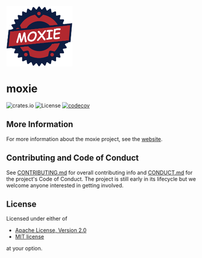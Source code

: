 <img src="assets/logo.png" alt="moxie logo" width="175"/>

# moxie

![crates.io](https://img.shields.io/crates/v/moxie)
![License](https://img.shields.io/crates/l/moxie.svg)
[![codecov](https://codecov.io/gh/anp/moxie/branch/main/graph/badge.svg)](https://codecov.io/gh/anp/moxie)

## More Information

For more information about the moxie project, see the [website](https://moxie.rs).

## Contributing and Code of Conduct

See [CONTRIBUTING.md](CONTRIBUTING.md) for overall contributing info and [CONDUCT.md](CODE_OF_CONDUCT.md)
for the project's Code of Conduct. The project is still early in its lifecycle but we welcome
anyone interested in getting involved.

## License

Licensed under either of

  * [Apache License, Version 2.0](LICENSE-APACHE)
  * [MIT license](LICENSE-MIT)

at your option.
